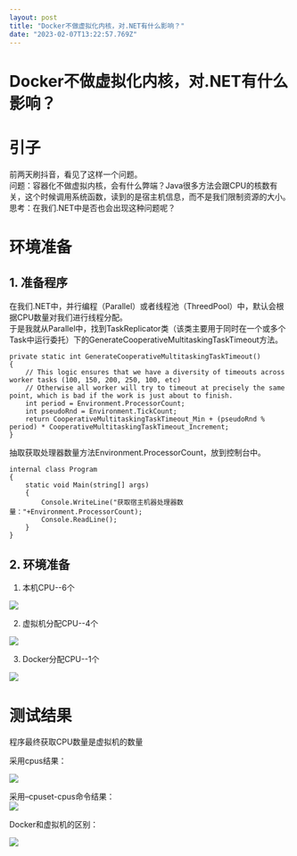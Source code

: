 ```yaml
---
layout: post
title: "Docker不做虚拟化内核，对.NET有什么影响？"
date: "2023-02-07T13:22:57.769Z"
---
```

Docker不做虚拟化内核，对.NET有什么影响？
=========================

引子
==

前两天刷抖音，看见了这样一个问题。  
问题：容器化不做虚拟内核，会有什么弊端？Java很多方法会跟CPU的核数有关，这个时候调用系统函数，读到的是宿主机信息，而不是我们限制资源的大小。  
思考：在我们.NET中是否也会出现这种问题呢？

环境准备
====

1\. 准备程序
--------

在我们.NET中，并行编程（Parallel）或者线程池（ThreedPool）中，默认会根据CPU数量对我们进行线程分配。  
于是我就从Parallel中，找到TaskReplicator类（该类主要用于同时在一个或多个Task中运行委托）下的GenerateCooperativeMultitaskingTaskTimeout方法。

    private static int GenerateCooperativeMultitaskingTaskTimeout()
    {
        // This logic ensures that we have a diversity of timeouts across worker tasks (100, 150, 200, 250, 100, etc)
        // Otherwise all worker will try to timeout at precisely the same point, which is bad if the work is just about to finish.
        int period = Environment.ProcessorCount;
        int pseudoRnd = Environment.TickCount;
        return CooperativeMultitaskingTaskTimeout_Min + (pseudoRnd % period) * CooperativeMultitaskingTaskTimeout_Increment;
    }
    

抽取获取处理器数量方法Environment.ProcessorCount，放到控制台中。

    internal class Program
    {
        static void Main(string[] args)
        {
            Console.WriteLine("获取宿主机器处理器数量："+Environment.ProcessorCount);
            Console.ReadLine();
        }
    }
    

2\. 环境准备
--------

1.  本机CPU--6个

![](https://img2023.cnblogs.com/blog/1148127/202302/1148127-20230207143323240-483408757.png)

2.  虚拟机分配CPU--4个

![](https://img2023.cnblogs.com/blog/1148127/202302/1148127-20230207143358407-1208189966.png)

3.  Docker分配CPU--1个

![](https://img2023.cnblogs.com/blog/1148127/202302/1148127-20230207143533518-1205718161.png)

测试结果
====

程序最终获取CPU数量是虚拟机的数量

采用cpus结果：

![](https://img2023.cnblogs.com/blog/1148127/202302/1148127-20230207143614672-1384109667.png)

采用–cpuset-cpus命令结果：  
![](https://img2023.cnblogs.com/blog/1148127/202302/1148127-20230207155507804-2029211229.png)

Docker和虚拟机的区别：

![](https://img2023.cnblogs.com/blog/1148127/202302/1148127-20230207143939773-553188493.png)